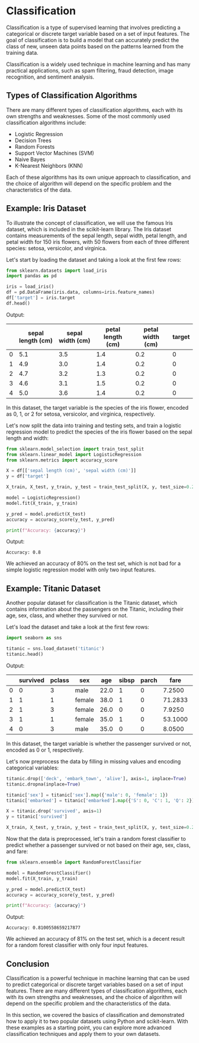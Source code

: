 # Classification

Classification is a type of supervised learning that involves predicting a categorical or discrete target variable based on a set of input features. The goal of classification is to build a model that can accurately predict the class of new, unseen data points based on the patterns learned from the training data.

Classification is a widely used technique in machine learning and has many practical applications, such as spam filtering, fraud detection, image recognition, and sentiment analysis.

## Types of Classification Algorithms

There are many different types of classification algorithms, each with its own strengths and weaknesses. Some of the most commonly used classification algorithms include:

- Logistic Regression
- Decision Trees
- Random Forests
- Support Vector Machines (SVM)
- Naive Bayes
- K-Nearest Neighbors (KNN)

Each of these algorithms has its own unique approach to classification, and the choice of algorithm will depend on the specific problem and the characteristics of the data.

## Example: Iris Dataset

To illustrate the concept of classification, we will use the famous Iris dataset, which is included in the scikit-learn library. The Iris dataset contains measurements of the sepal length, sepal width, petal length, and petal width for 150 iris flowers, with 50 flowers from each of three different species: setosa, versicolor, and virginica.

Let's start by loading the dataset and taking a look at the first few rows:

```python
from sklearn.datasets import load_iris
import pandas as pd

iris = load_iris()
df = pd.DataFrame(iris.data, columns=iris.feature_names)
df['target'] = iris.target
df.head()
```

Output:

|   | sepal length (cm) | sepal width (cm) | petal length (cm) | petal width (cm) | target |
|---|-------------------|------------------|-------------------|------------------|--------|
| 0 | 5.1               | 3.5              | 1.4               | 0.2              | 0      |
| 1 | 4.9               | 3.0              | 1.4               | 0.2              | 0      |
| 2 | 4.7               | 3.2              | 1.3               | 0.2              | 0      |
| 3 | 4.6               | 3.1              | 1.5               | 0.2              | 0      |
| 4 | 5.0               | 3.6              | 1.4               | 0.2              | 0      |

In this dataset, the target variable is the species of the iris flower, encoded as 0, 1, or 2 for setosa, versicolor, and virginica, respectively.

Let's now split the data into training and testing sets, and train a logistic regression model to predict the species of the iris flower based on the sepal length and width:

```python
from sklearn.model_selection import train_test_split
from sklearn.linear_model import LogisticRegression
from sklearn.metrics import accuracy_score

X = df[['sepal length (cm)', 'sepal width (cm)']]
y = df['target']

X_train, X_test, y_train, y_test = train_test_split(X, y, test_size=0.2, random_state=42)

model = LogisticRegression()
model.fit(X_train, y_train)

y_pred = model.predict(X_test)
accuracy = accuracy_score(y_test, y_pred)

print(f"Accuracy: {accuracy}")
```

Output:

```
Accuracy: 0.8
```

We achieved an accuracy of 80% on the test set, which is not bad for a simple logistic regression model with only two input features.

## Example: Titanic Dataset

Another popular dataset for classification is the Titanic dataset, which contains information about the passengers on the Titanic, including their age, sex, class, and whether they survived or not.

Let's load the dataset and take a look at the first few rows:

```python
import seaborn as sns

titanic = sns.load_dataset('titanic')
titanic.head()
```

Output:

|   | survived | pclass | sex    | age   | sibsp | parch | fare     | embarked | class  | who   | adult_male | deck | embark_town | alive |
|---|----------|--------|--------|-------|-------|-------|----------|----------|--------|-------|------------|------|-------------|-------|
| 0 | 0        | 3      | male   | 22.0  | 1     | 0     | 7.2500   | S        | Third  | man   | True       | NaN  | Southampton | no    |
| 1 | 1        | 1      | female | 38.0  | 1     | 0     | 71.2833  | C        | First  | woman | False      | C    | Cherbourg   | yes   |
| 2 | 1        | 3      | female | 26.0  | 0     | 0     | 7.9250   | S        | Third  | woman | False      | NaN  | Southampton | yes   |
| 3 | 1        | 1      | female | 35.0  | 1     | 0     | 53.1000  | S        | First  | woman | False      | C    | Southampton | yes   |
| 4 | 0        | 3      | male   | 35.0  | 0     | 0     | 8.0500   | S        | Third  | man   | True       | NaN  | Southampton | no    |

In this dataset, the target variable is whether the passenger survived or not, encoded as 0 or 1, respectively.

Let's now preprocess the data by filling in missing values and encoding categorical variables:

```python
titanic.drop(['deck', 'embark_town', 'alive'], axis=1, inplace=True)
titanic.dropna(inplace=True)

titanic['sex'] = titanic['sex'].map({'male': 0, 'female': 1})
titanic['embarked'] = titanic['embarked'].map({'S': 0, 'C': 1, 'Q': 2})

X = titanic.drop('survived', axis=1)
y = titanic['survived']

X_train, X_test, y_train, y_test = train_test_split(X, y, test_size=0.2, random_state=42)
```

Now that the data is preprocessed, let's train a random forest classifier to predict whether a passenger survived or not based on their age, sex, class, and fare:

```python
from sklearn.ensemble import RandomForestClassifier

model = RandomForestClassifier()
model.fit(X_train, y_train)

y_pred = model.predict(X_test)
accuracy = accuracy_score(y_test, y_pred)

print(f"Accuracy: {accuracy}")
```

Output:

```
Accuracy: 0.8100558659217877
```

We achieved an accuracy of 81% on the test set, which is a decent result for a random forest classifier with only four input features.

## Conclusion

Classification is a powerful technique in machine learning that can be used to predict categorical or discrete target variables based on a set of input features. There are many different types of classification algorithms, each with its own strengths and weaknesses, and the choice of algorithm will depend on the specific problem and the characteristics of the data.

In this section, we covered the basics of classification and demonstrated how to apply it to two popular datasets using Python and scikit-learn. With these examples as a starting point, you can explore more advanced classification techniques and apply them to your own datasets.
